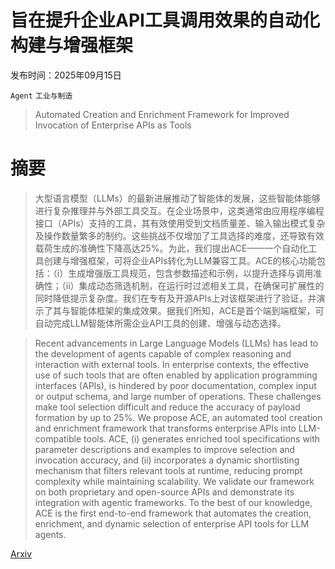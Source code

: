 # 旨在提升企业API工具调用效果的自动化构建与增强框架

发布时间：2025年09月15日

`Agent` `工业与制造`

> Automated Creation and Enrichment Framework for Improved Invocation of Enterprise APIs as Tools

# 摘要

> 大型语言模型（LLMs）的最新进展推动了智能体的发展，这些智能体能够进行复杂推理并与外部工具交互。在企业场景中，这类通常由应用程序编程接口（APIs）支持的工具，其有效使用受到文档质量差、输入输出模式复杂及操作数量繁多的制约。这些挑战不仅增加了工具选择的难度，还导致有效载荷生成的准确性下降高达25%。为此，我们提出ACE——一个自动化工具创建与增强框架，可将企业APIs转化为LLM兼容工具。ACE的核心功能包括：（i）生成增强版工具规范，包含参数描述和示例，以提升选择与调用准确性；（ii）集成动态筛选机制，在运行时过滤相关工具，在确保可扩展性的同时降低提示复杂度。我们在专有及开源APIs上对该框架进行了验证，并演示了其与智能体框架的集成效果。据我们所知，ACE是首个端到端框架，可自动完成LLM智能体所需企业API工具的创建、增强与动态选择。

> Recent advancements in Large Language Models (LLMs) has lead to the development of agents capable of complex reasoning and interaction with external tools. In enterprise contexts, the effective use of such tools that are often enabled by application programming interfaces (APIs), is hindered by poor documentation, complex input or output schema, and large number of operations. These challenges make tool selection difficult and reduce the accuracy of payload formation by up to 25%. We propose ACE, an automated tool creation and enrichment framework that transforms enterprise APIs into LLM-compatible tools. ACE, (i) generates enriched tool specifications with parameter descriptions and examples to improve selection and invocation accuracy, and (ii) incorporates a dynamic shortlisting mechanism that filters relevant tools at runtime, reducing prompt complexity while maintaining scalability. We validate our framework on both proprietary and open-source APIs and demonstrate its integration with agentic frameworks. To the best of our knowledge, ACE is the first end-to-end framework that automates the creation, enrichment, and dynamic selection of enterprise API tools for LLM agents.

[Arxiv](https://arxiv.org/abs/2509.11626)